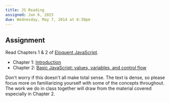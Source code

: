 ```yaml
---
title: JS Reading
assigned: Jan 6, 2015
due: Wednesday, May 7, 2014 at 6:30pm
---
```


Assignment
----------

Read Chapters 1 & 2 of [Eloquent JavaScript](http://eloquentjavascript.net/contents.html).

* Chapter 1: [Introduction](http://eloquentjavascript.net/chapter1.html)
* Chapter 2: [Basic JavaScript: values, variables, and control flow](http://eloquentjavascript.net/chapter2.html)

Don't worry if this doesn't all make total sense. The text is dense, so please focus more on familiarizing yourself with some of the concepts throughout. The work we do in class together will draw from the material covered especially in Chapter 2.
